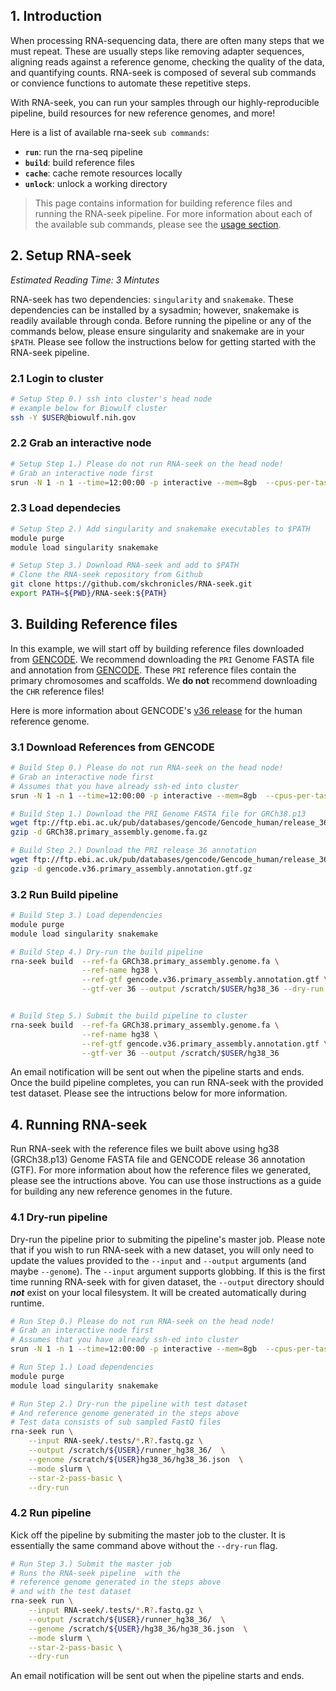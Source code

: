 ## 1. Introduction

When processing RNA-sequencing data, there are often many steps that we must repeat. These are usually steps like removing adapter sequences, aligning reads against a reference genome, checking the quality of the data, and quantifying counts. RNA-seek is composed of several sub commands or convience functions to automate these repetitive steps.

With RNA-seek, you can run your samples through our highly-reproducible pipeline, build resources for new reference genomes, and more!

Here is a list of available rna-seek `sub commands`:
   
 - **`run`**: run the rna-seq pipeline   
 - **`build`**: build reference files   
 - **`cache`**: cache remote resources locally  
 - **`unlock`**: unlock a working directory  

> This page contains information for building reference files and running the RNA-seek pipeline. For more information about each of the available sub commands, please see the [usage section](). 

## 2. Setup RNA-seek
_Estimated Reading Time: 3 Mintutes_

RNA-seek has two dependencies: `singularity` and `snakemake`. These dependencies can be installed by a sysadmin; however, snakemake is readily available through conda. Before running the pipeline or any of the commands below, please ensure singularity and snakemake are in your `$PATH`. Please see follow the instructions below for getting started with the RNA-seek pipeline.

### 2.1 Login to cluster
```bash
# Setup Step 0.) ssh into cluster's head node
# example below for Biowulf cluster
ssh -Y $USER@biowulf.nih.gov
```


### 2.2 Grab an interactive node
```bash 
# Setup Step 1.) Please do not run RNA-seek on the head node!
# Grab an interactive node first
srun -N 1 -n 1 --time=12:00:00 -p interactive --mem=8gb  --cpus-per-task=4 --pty bash
```

### 2.3 Load dependecies
```bash 
# Setup Step 2.) Add singularity and snakemake executables to $PATH
module purge
module load singularity snakemake

# Setup Step 3.) Download RNA-seek and add to $PATH
# Clone the RNA-seek repository from Github
git clone https://github.com/skchronicles/RNA-seek.git
export PATH=${PWD}/RNA-seek:${PATH}
```

## 3. Building Reference files

In this example, we will start off by building reference files downloaded from [GENCODE](https://www.gencodegenes.org/). We recommend downloading the `PRI` Genome FASTA file and annotation from [GENCODE](https://www.gencodegenes.org/). These `PRI` reference files contain the primary chromosomes and scaffolds. We **do not** recommend downloading the `CHR` reference files! 

Here is more information about GENCODE's [v36 release](https://www.gencodegenes.org/human/release_36.html) for the human reference genome.

### 3.1 Download References from GENCODE

```bash
# Build Step 0.) Please do not run RNA-seek on the head node!
# Grab an interactive node first
# Assumes that you have already ssh-ed into cluster
srun -N 1 -n 1 --time=12:00:00 -p interactive --mem=8gb  --cpus-per-task=4 --pty bash

# Build Step 1.) Download the PRI Genome FASTA file for GRCh38.p13
wget ftp://ftp.ebi.ac.uk/pub/databases/gencode/Gencode_human/release_36/GRCh38.primary_assembly.genome.fa.gz
gzip -d GRCh38.primary_assembly.genome.fa.gz

# Build Step 2.) Download the PRI release 36 annotation
wget ftp://ftp.ebi.ac.uk/pub/databases/gencode/Gencode_human/release_36/gencode.v36.primary_assembly.annotation.gtf.gz
gzip -d gencode.v36.primary_assembly.annotation.gtf.gz
```

### 3.2 Run Build pipeline 
```bash
# Build Step 3.) Load dependencies
module purge
module load singularity snakemake

# Build Step 4.) Dry-run the build pipeline
rna-seek build  --ref-fa GRCh38.primary_assembly.genome.fa \
                --ref-name hg38 \
                --ref-gtf gencode.v36.primary_assembly.annotation.gtf \
                --gtf-ver 36 --output /scratch/$USER/hg38_36 --dry-run


# Build Step 5.) Submit the build pipeline to cluster
rna-seek build  --ref-fa GRCh38.primary_assembly.genome.fa \
                --ref-name hg38 \
                --ref-gtf gencode.v36.primary_assembly.annotation.gtf \
                --gtf-ver 36 --output /scratch/$USER/hg38_36 
```

An email notification will be sent out when the pipeline starts and ends. Once the build pipeline completes, you can run RNA-seek with the provided test dataset. Please see the intructions below for more information.

## 4. Running RNA-seek 

Run RNA-seek with the reference files we built above using hg38 (GRCh38.p13) Genome FASTA file and GENCODE release 36 annotation (GTF). For more information about how the reference files we generated, please see the intructions above. You can use those instructions as a guide for building any new reference genomes in the future. 


### 4.1 Dry-run pipeline 

Dry-run the pipeline prior to submiting the pipeline's master job. Please note that if you wish to run RNA-seek with a new dataset, you will only need to update the values provided to the `--input` and `--output` arguments (and maybe `--genome`). The `--input` argument supports globbing. If this is the first time running RNA-seek with for given dataset, the `--output` directory should _**not**_ exist on your local filesystem. It will be created automatically during runtime.

```bash
# Run Step 0.) Please do not run RNA-seek on the head node!
# Grab an interactive node first
# Assumes that you have already ssh-ed into cluster
srun -N 1 -n 1 --time=12:00:00 -p interactive --mem=8gb  --cpus-per-task=4 --pty bash

# Run Step 1.) Load dependencies
module purge
module load singularity snakemake

# Run Step 2.) Dry-run the pipeline with test dataset
# And reference genome generated in the steps above
# Test data consists of sub sampled FastQ files 
rna-seek run \
    --input RNA-seek/.tests/*.R?.fastq.gz \
    --output /scratch/${USER}/runner_hg38_36/  \
    --genome /scratch/${USER}hg38_36/hg38_36.json  \
    --mode slurm \
    --star-2-pass-basic \
    --dry-run
```

### 4.2 Run pipeline 

Kick off the pipeline by submiting the master job to the cluster. It is essentially the same command above without the `--dry-run` flag. 

```bash
# Run Step 3.) Submit the master job
# Runs the RNA-seek pipeline  with the 
# reference genome generated in the steps above
# and with the test dataset
rna-seek run \
    --input RNA-seek/.tests/*.R?.fastq.gz \
    --output /scratch/${USER}/runner_hg38_36/  \
    --genome /scratch/${USER}/hg38_36/hg38_36.json  \
    --mode slurm \
    --star-2-pass-basic \
    --dry-run
```

An email notification will be sent out when the pipeline starts and ends.